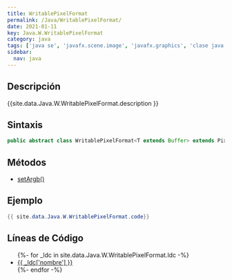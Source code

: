 ```yaml
---
title: WritablePixelFormat
permalink: /Java/WritablePixelFormat/
date: 2021-01-11
key: Java.W.WritablePixelFormat
category: java
tags: ['java se', 'javafx.scene.image', 'javafx.graphics', 'clase java', 'JavaFX 2.2']
sidebar: 
  nav: java
---
```


## Descripción
{{site.data.Java.W.WritablePixelFormat.description }}

## Sintaxis
~~~java
public abstract class WritablePixelFormat<T extends Buffer> extends PixelFormat<T>
~~~

## Métodos
* [setArgb()](/Java/WritablePixelFormat/setArgb)

## Ejemplo
~~~java
{{ site.data.Java.W.WritablePixelFormat.code}}
~~~

## Líneas de Código
<ul>
{%- for _ldc in site.data.Java.W.WritablePixelFormat.ldc -%}
   <li>
       <a href="{{_ldc['url'] }}">{{ _ldc['nombre'] }}</a>
   </li>
{%- endfor -%}
</ul>
